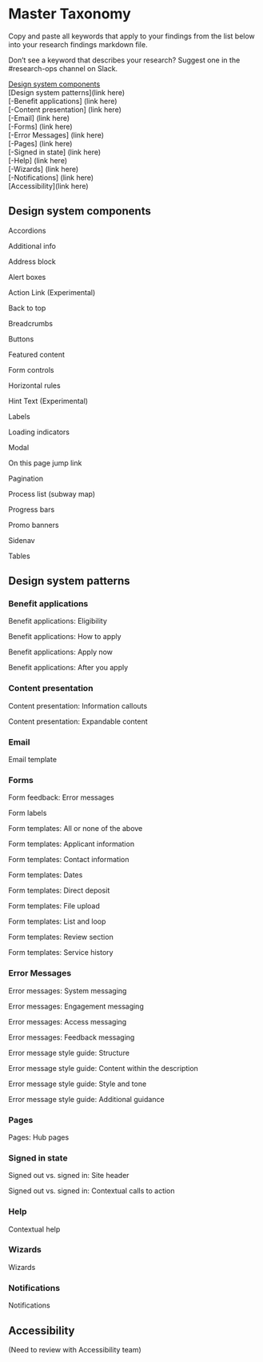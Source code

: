 # Master Taxonomy

Copy and paste all keywords that apply to your findings from the list below into your research findings markdown file.

Don’t see a keyword that describes your research? Suggest one in the #research-ops channel on Slack.

[Design system components](https://github.com/department-of-veterans-affairs/va.gov-team/blob/master/platform/research/sharing-research/master-taxonomy.md#design-system-components)<br>
[Design system patterns](link here)<br>
[-Benefit applications] (link here)<br>
[-Content presentation] (link here)<br>
[-Email] (link here)<br>
[-Forms] (link here)<br>
[-Error Messages] (link here)<br>
[-Pages] (link here)<br>
[-Signed in state] (link here)<br>
[-Help] (link here)<br>
[-Wizards] (link here)<br>
[-Notifications] (link here)<br>
[Accessibility](link here)<br>


## Design system components

Accordions

Additional info

Address block

Alert boxes

Action Link (Experimental)

Back to top

Breadcrumbs

Buttons

Featured content

Form controls

Horizontal rules

Hint Text (Experimental)

Labels

Loading indicators

Modal

On this page jump link

Pagination

Process list (subway map)

Progress bars

Promo banners

Sidenav

Tables

## Design system patterns

### Benefit applications

Benefit applications: Eligibility

Benefit applications: How to apply

Benefit applications: Apply now

Benefit applications: After you apply

### Content presentation

Content presentation: Information callouts

Content presentation: Expandable content

### Email 

Email template

### Forms

Form feedback: Error messages

Form labels

Form templates: All or none of the above

Form templates: Applicant information

Form templates: Contact information

Form templates: Dates

Form templates: Direct deposit

Form templates: File upload

Form templates: List and loop

Form templates: Review section

Form templates: Service history

### Error Messages

Error messages: System messaging

Error messages: Engagement messaging

Error messages: Access messaging

Error messages: Feedback messaging

Error message style guide: Structure

Error message style guide: Content within the description

Error message style guide: Style and tone

Error message style guide: Additional guidance

### Pages

Pages: Hub pages

### Signed in state

Signed out vs. signed in: Site header

Signed out vs. signed in: Contextual calls to action

### Help

Contextual help

### Wizards

Wizards

### Notifications

Notifications

## Accessibility

(Need to review with Accessibility team)

